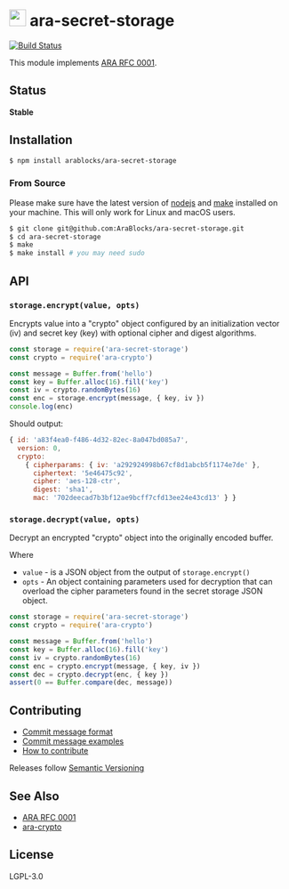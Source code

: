 <img src="https://github.com/arablocks/docs/blob/master/ara.png" width="30" height="30" /> ara-secret-storage
==================

[![Build Status](https://travis-ci.com/AraBlocks/ara-secret-storage.svg?token=6WjTyCg41y8MBmCzro5x&branch=master)](https://travis-ci.com/AraBlocks/ara-secret-storage)

This module implements [ARA RFC
0001](https://github.com/AraBlocks/rfcs/blob/master/text/0001-ass.md).

## Status

**Stable**

## Installation

```sh
$ npm install arablocks/ara-secret-storage
```

### From Source

Please make sure have the latest version of
[nodejs](https://github.com/nodejs/node) and
[make](https://www.gnu.org/software/make/) installed on your machine.
This will only work for Linux and macOS users.

```sh
$ git clone git@github.com:AraBlocks/ara-secret-storage.git
$ cd ara-secret-storage
$ make
$ make install # you may need sudo
```

## API

### `storage.encrypt(value, opts)` <a name="encrypt"></a>

Encrypts value into a "crypto" object configured by
an initialization vector (iv) and secret key (key) with
optional cipher and digest algorithms.

```js
const storage = require('ara-secret-storage')
const crypto = require('ara-crypto')

const message = Buffer.from('hello')
const key = Buffer.alloc(16).fill('key')
const iv = crypto.randomBytes(16)
const enc = storage.encrypt(message, { key, iv })
console.log(enc)
```

Should output:

```js
{ id: 'a83f4ea0-f486-4d32-82ec-8a047bd085a7',
  version: 0,
  crypto:
    { cipherparams: { iv: 'a292924998b67cf8d1abcb5f1174e7de' },
      ciphertext: '5e46475c92',
      cipher: 'aes-128-ctr',
      digest: 'sha1',
      mac: '702deecad7b3bf12ae9bcff7cfd13ee24e43cd13' } }

```

### `storage.decrypt(value, opts)` <a name="decrypt"></a>

Decrypt an encrypted "crypto" object into the originally
encoded buffer.

Where

- `value` - is a JSON object from the output of `storage.encrypt()`
- `opts` - An object containing parameters used for decryption that can
  overload the cipher parameters found in the secret storage JSON
object.

```js
const storage = require('ara-secret-storage')
const crypto = require('ara-crypto')

const message = Buffer.from('hello')
const key = Buffer.alloc(16).fill('key')
const iv = crypto.randomBytes(16)
const enc = crypto.encrypt(message, { key, iv })
const dec = crypto.decrypt(enc, { key })
assert(0 == Buffer.compare(dec, message))
```

## Contributing

- [Commit message format](/.github/COMMIT_FORMAT.md)
- [Commit message examples](/.github/COMMIT_FORMAT_EXAMPLES.md)
- [How to contribute](/.github/CONTRIBUTING.md)

Releases follow [Semantic Versioning](https://semver.org/)

## See Also

- [ARA RFC 0001](https://github.com/AraBlocks/rfcs/blob/master/text/0001-ass.md)
- [ara-crypto](https://github.com/AraBlocks/ara-crypto)

## License

LGPL-3.0
